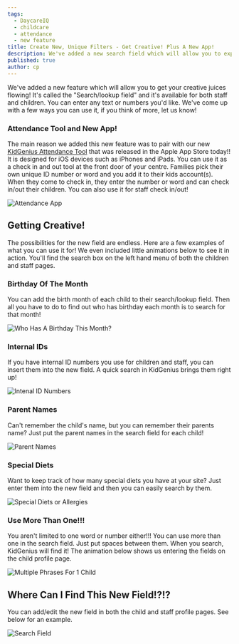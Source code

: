 ```yaml
---
tags:
  - DaycareIQ
  - childcare
  - attendance
  - new feature
title: Create New, Unique Filters - Get Creative! Plus A New App!
description: We've added a new search field which will allow you to expand the usefulness of KidGenius!
published: true
author: cp
---
```

We've added a new feature which will allow you to get your creative juices flowing!  It's called the "Search/lookup field" and it's available for both staff and children.  You can enter any text or numbers you'd like.  We've come up with a few ways you can use it, if you think of more, let us know!

### Attendance Tool and New App!

The main reason we added this new feature was to pair with our new [KidGenius Attendance Tool](https://itunes.apple.com/ca/app/kidgenius-attendance-tool/id1351641914?mt=8) that was released in the Apple App Store today!!  It is designed for iOS devices such as iPhones and iPads.  You can use it as a check in and out tool at the front door of your centre.  Families pick their own unique ID number or word and you add it to their kids account(s).  When they come to check in, they enter the number or word and can check in/out their children.  You can also use it for staff check in/out!

![Attendance App](https://blog.daycareiq.com/site_assets/images/ipad_demo.gif)

## Getting Creative!

The possibilities for the new field are endless.  Here are a few examples of what you can use it for!  We even included little animations below to see it in action.  You'll find the search box on the left hand menu of both the children and staff pages. 

### Birthday Of The Month

You can add the birth month of each child to their search/lookup field.  Then all you have to do to find out who has birthday each month is to search for that month!

![Who Has A Birthday This Month?](https://blog.daycareiq.com/site_assets/images/birthday.gif)

### Internal IDs

If you have internal ID numbers you use for children and staff, you can insert them into the new field.  A quick search in KidGenius brings them right up!

![Intenal ID Numbers](https://blog.daycareiq.com/site_assets/images/internal_id.gif)

### Parent Names

Can't remember the child's name, but you can remember their parents name?  Just put the parent names in the search field for each child!

![Parent Names](https://blog.daycareiq.com/site_assets/images/Moms_name.gif)

### Special Diets

Want to keep track of how many special diets you have at your site?  Just enter them into the new field and then you can easily search by them.

![Special Diets or Allergies](https://blog.daycareiq.com/site_assets/images/special_diet.gif)

### Use More Than One!!!

You aren't limited to one word or number either!!!  You can use more than one in the search field.  Just put spaces between them.  When you search, KidGenius will find it!  The animation below shows us entering the fields on the child profile page.

![Multiple Phrases For 1 Child](https://blog.daycareiq.com/site_assets/images/multiple.gif)

## Where Can I Find This New Field!?!?

You can add/edit the new field in both the child and staff profile pages.  See below for an example.

![Search Field](https://blog.daycareiq.com/site_assets/images/child_edit.gif)




